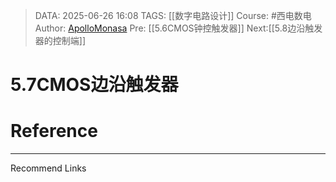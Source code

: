> DATA: 2025-06-26 16:08
> TAGS: [[数字电路设计]]
> Course: #西电数电 
> Author: [ApolloMonasa](https://github.com/ApolloMonasa)
> Pre: [[5.6CMOS钟控触发器]]
> Next:[[5.8边沿触发器的控制端]]


# 5.7CMOS边沿触发器


# Reference


---
Recommend Links
